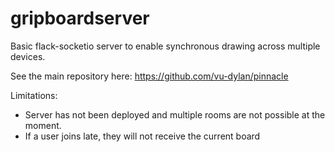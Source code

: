 # gripboardserver

Basic flack-socketio server to enable synchronous drawing across multiple devices.

See the main repository here: https://github.com/vu-dylan/pinnacle

Limitations:
* Server has not been deployed and multiple rooms are not possible at the moment.
* If a user joins late, they will not receive the current board

